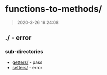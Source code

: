 # functions-to-methods/

> 2020-3-26 19:24:08 

## ./ - error


### sub-directories

* [getters/](./getters/REVIEW.md) - pass
* [setters/](./setters/REVIEW.md) - error


